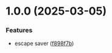 # 1.0.0 (2025-03-05)


### Features

* escape saver ([f898f7b](https://github.com/simochee/Escape-Saver-for-Sheets/commit/f898f7be450006065825a905abfda4cde1f0ccb9))
